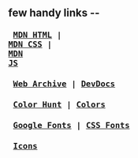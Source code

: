 ## few handy links --

### <pre> [MDN HTML](https://developer.mozilla.org/en-US/docs/Web/HTML) | [MDN CSS](https://developer.mozilla.org/en-US/docs/Web/CSS) | [MDN JS](https://developer.mozilla.org/en-US/docs/Web/JavaScript) </pre>

### <pre> [Web Archive](http://web.archive.org/) | [DevDocs](https://devdocs.io/) </pre>

### <pre> [Color Hunt](https://colorhunt.co/) | [Colors](https://coolors.co/) </pre>

### <pre> [Google Fonts](https://fonts.google.com/) | [CSS Fonts](https://www.cssfontstack.com/) </pre>


### <pre> [Icons](https://nucleoapp.com/) </pre>
